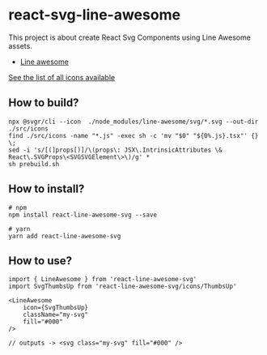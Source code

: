# react-svg-line-awesome

This project is about create React Svg Components using Line Awesome assets.

- [Line awesome](https://icons8.com/line-awesome)

[See the list of all icons available](https://icons8.com/line-awesome)

## How to build?

```shell
npx @svgr/cli --icon  ./node_modules/line-awesome/svg/*.svg --out-dir ./src/icons
find ./src/icons -name "*.js" -exec sh -c 'mv "$0" "${0%.js}.tsx"' {} \;
sed -i 's/[(]props[)]/\(props\: JSX\.IntrinsicAttributes \& React\.SVGProps\<SVGSVGElement\>\)/g' *
sh prebuild.sh
```
## How to install?
 
```
# npm
npm install react-line-awesome-svg --save

# yarn
yarn add react-line-awesome-svg
```

## How to use?

```tsx
import { LineAwesome } from 'react-line-awesome-svg'
import SvgThumbsUp from 'react-line-awesome-svg/icons/ThumbsUp'

<LineAwesome
    icon={SvgThumbsUp}
    className="my-svg"
    fill="#000"
/>

// outputs -> <svg class="my-svg" fill="#000" />
```